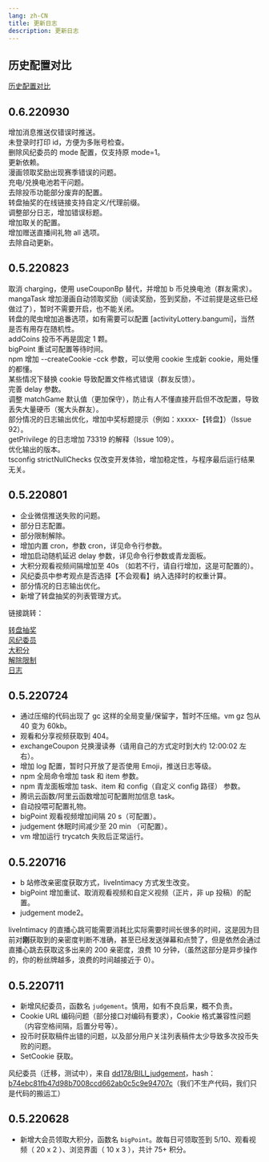 ```yaml
---
lang: zh-CN
title: 更新日志
description: 更新日志
---
```


## 历史配置对比

[历史配置对比](/config/version.md)

## 0.6.220930

<Badge type="tip" text="优化" vertical="middle" /> 增加消息推送仅错误时推送。
<br/>
<Badge type="tip" text="优化" vertical="middle" /> 未登录时打印 id，方便为多账号检查。
<br/>
<Badge type="tip" text="优化" vertical="middle" /> 删除风纪委员的 mode 配置，仅支持原 mode=1。
<br/>
<Badge type="warning" text="修复" vertical="middle" /> 更新依赖。
<br/>
<Badge type="warning" text="修复" vertical="middle" /> 漫画领取奖励出现赛季错误的问题。
<br/>
<Badge type="warning" text="修复" vertical="middle" /> 充电/兑换电池若干问题。
<br/>
<Badge type="tip" text="优化" vertical="middle" /> 去除投币功能部分废弃的配置。
<br/>
<Badge type="tip" text="优化" vertical="middle" /> 转盘抽奖的在线链接支持自定义/代理前缀。
<br/>
<Badge type="tip" text="优化" vertical="middle" /> 调整部分日志，增加错误标题。
<br/>
<Badge type="tip" text="优化" vertical="middle" /> 增加取关的配置。
<br/>
<Badge type="tip" text="优化" vertical="middle" /> 增加赠送直播间礼物 all 选项。
<br/>
<Badge type="warning" text="删除" vertical="middle" /> 去除自动更新。
<br/>

## 0.5.220823

<Badge type="tip" text="新增" vertical="middle" /> 取消 charging，使用 useCouponBp 替代，并增加 b 币兑换电池（群友需求）。
<br/>
<Badge type="tip" text="新增" vertical="middle" /> mangaTask 增加漫画自动领取奖励（阅读奖励，签到奖励，不过前提是这些已经做过了），暂时不需要开启，也不能关闭。
<br/>
<Badge type="tip" text="新增" vertical="middle" /> 转盘的爬虫增加追番选项，如有需要可以配置 [activityLottery.bangumi]，当然是否有用存在随机性。
<br/>
<Badge type="tip" text="新增" vertical="middle" /> addCoins 投币不再是固定 1 颗。
<br/>
<Badge type="tip" text="新增" vertical="middle" /> bigPoint 重试可配置等待时间。
<br/>
<Badge type="tip" text="新增" vertical="middle" /> npm 增加 --createCookie -cck 参数，可以使用 cookie 生成新 cookie，用处懂的都懂。
<br/>
<Badge type="warning" text="修复" vertical="middle" /> 某些情况下替换 cookie 导致配置文件格式错误（群友反馈）。
<br/>
<Badge type="tip" text="优化" vertical="middle" /> 完善 delay 参数。
<br/>
<Badge type="tip" text="优化" vertical="middle" /> 调整 matchGame 默认值（更加保守），防止有人不懂直接开启但不改配置，导致丢失大量硬币（冤大头群友）。
<br/>
<Badge type="tip" text="优化" vertical="middle" /> 部分情况的日志输出优化，增加中奖标题提示（例如：xxxxx-【转盘】）（Issue 92）。
<br/>
<Badge type="tip" text="优化" vertical="middle" /> getPrivilege 的日志增加 73319 的解释（Issue 109）。
<br/>
<Badge type="tip" text="优化" vertical="middle" /> 优化输出的版本。
<br/>
<Badge type="tip" text="优化" vertical="middle" /> tsconfig strictNullChecks 仅改变开发体验，增加稳定性，与程序最后运行结果无关。
<br/>

## 0.5.220801

- <Badge type="warning" text="修复" vertical="middle" /> 企业微信推送失败的问题。
- <Badge type="tip" text="新增" vertical="middle" /> 部分日志配置。
- <Badge type="tip" text="新增" vertical="middle" /> 部分限制解除。
- <Badge type="tip" text="新增" vertical="middle" /> 增加内置 cron，参数 cron，详见命令行参数。
- <Badge type="tip" text="新增" vertical="middle" /> 增加启动随机延迟 delay 参数，详见命令行参数或青龙面板。
- <Badge type="tip" text="优化" vertical="middle" /> 大积分观看视频间隔增加至 40s （如若不行，请自行增加，这是可配置的）。
- <Badge type="tip" text="优化" vertical="middle" /> 风纪委员中参考观点是否选择【不会观看】纳入选择时的权重计算。
- <Badge type="tip" text="优化" vertical="middle" /> 部分情况的日志输出优化。
- <Badge type="tip" text="优化" vertical="middle" /> 新增了转盘抽奖的列表管理方式。

链接跳转：

[转盘抽奖](../config/func.md#转盘抽奖)  
[风纪委员](../config/func.md#风纪委员)  
[大积分](../config/func.md#大积分)  
[解除限制](../config/account.md#解除限制)  
[日志](../config/logger.md)

## 0.5.220724

- <Badge type="warning" text="修复" vertical="middle" /> 通过压缩的代码出现了 gc 这样的全局变量/保留字，暂时不压缩。vm gz 包从 40 变为 60kb。
- <Badge type="warning" text="修复" vertical="middle" /> 观看和分享视频获取到 404。
- <Badge type="tip" text="新增" vertical="middle" /> exchangeCoupon 兑换漫读券（请用自己的方式定时到大约 12:00:02 左右）。
- <Badge type="tip" text="新增" vertical="middle" /> 增加 log 配置，暂时只开放了是否使用 Emoji，推送日志等级。
- <Badge type="tip" text="新增" vertical="middle" /> npm 全局命令增加 task 和 item 参数。
- <Badge type="tip" text="新增" vertical="middle" /> npm 青龙面板增加 task、item 和 config（自定义 config 路径） 参数。
- <Badge type="tip" text="新增" vertical="middle" /> 腾讯云函数/阿里云函数增加可配置附加信息 task。
- <Badge type="tip" text="新增" vertical="middle" /> 自动投喂可配置礼物。
- <Badge type="tip" text="优化" vertical="middle" /> bigPoint 观看视频增加间隔 20 s（可配置）。
- <Badge type="tip" text="优化" vertical="middle" /> judgement 休眠时间减少至 20 min （可配置）。
- <Badge type="tip" text="优化" vertical="middle" /> vm 增加运行 trycatch 失败后正常运行。

## 0.5.220716

- <Badge type="warning" text="修改" vertical="middle" /> b 站修改亲密度获取方式，liveIntimacy 方式发生改变。
- <Badge type="tip" text="优化" vertical="middle" /> bigPoint 增加重试、取消观看视频和自定义视频（正片，非 up 投稿）的配置。
- <Badge type="tip" text="优化" vertical="middle" /> judgement mode2。

liveIntimacy 的直播心跳可能需要消耗比实际需要时间长很多的时间，这是因为目前对**刚**获取到的亲密度判断不准确，甚至已经发送弹幕和点赞了，但是依然会通过直播心跳去获取这多出来的 200 亲密度，浪费 10 分钟，（虽然这部分是异步操作的，你的粉丝牌越多，浪费的时间越接近于 0）。

## 0.5.220711

- <Badge type="tip" text="新增" vertical="middle" /> 新增风纪委员，函数名 <code>judgement</code>。慎用，如有不良后果，概不负责。
- <Badge type="warning" text="修复" vertical="middle" /> Cookie URL 编码问题（部分接口对编码有要求），Cookie 格式兼容性问题（内容空格间隔，后置分号等）。
- <Badge type="warning" text="修复" vertical="middle" /> 投币时获取稿件出错的问题，以及部分用户关注列表稿件太少导致多次投币失败的问题。
- <Badge type="tip" text="优化" vertical="middle" /> SetCookie 获取。

风纪委员（迁移，测试中），来自 [dd178/BILI_judgement](https://github.com/dd178/BILI_judgement/blob/master/judgement.py)，hash：[b74ebc81fb47d98b7008ccd662ab0c5c9e94707c](https://github.com/dd178/BILI_judgement/commit/b74ebc81fb47d98b7008ccd662ab0c5c9e94707c)（我们不生产代码，我们只是代码的搬运工）

## 0.5.220628

- <Badge type="tip" text="新增" vertical="middle" />新增大会员领取大积分，函数名 <code>bigPoint</code>。故每日可领取签到 5/10、观看视频（ 20 x 2 ）、浏览界面（ 10 x 3 ），共计 75+ 积分。
